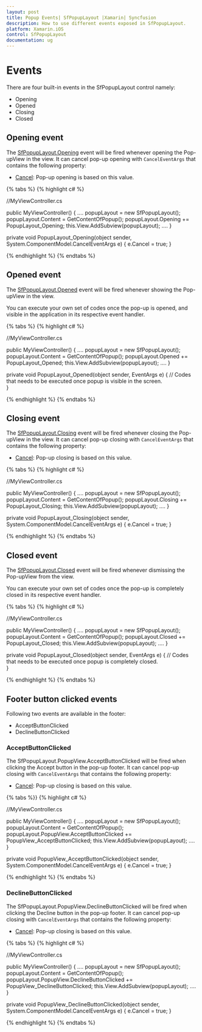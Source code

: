 ```yaml
---
layout: post
title: Popup Events| SfPopupLayout |Xamarin| Syncfusion
description: How to use different events exposed in SfPopupLayout.
platform: Xamarin.iOS
control: SfPopupLayout
documentation: ug
--- 
```


# Events

There are four built-in events in the SfPopupLayout control namely:

* Opening
* Opened
* Closing
* Closed

## Opening event

The [SfPopupLayout.Opening](https://help.syncfusion.com/cr/cref_files/xamarin-ios/Syncfusion.SfPopupLayout.iOS~Syncfusion.iOS.PopupLayout.SfPopupLayout~Opening_EV.html) event will be fired whenever opening the Pop-upView in the view. It can cancel pop-up opening with `CancelEventArgs` that contains the following property:

* [Cancel](https://msdn.microsoft.com/query/dev14.query?appId=Dev14IDEF1&l=EN-US&k=k(System.ComponentModel.CancelEventArgs.Cancel)&rd=true): Pop-up opening is based on this value.

{% tabs %}
{% highlight c# %}

//MyViewController.cs

public MyViewController()
{
    ....
    popupLayout = new SfPopupLayout();
    popupLayout.Content = GetContentOfPopup();
    popupLayout.Opening += PopupLayout_Opening;
    this.View.AddSubview(popupLayout);
    ....
}

private void PopupLayout_Opening(object sender, System.ComponentModel.CancelEventArgs e)
{
     e.Cancel = true;
}

{% endhighlight %}
{% endtabs %}

## Opened event

The [SfPopupLayout.Opened](https://help.syncfusion.com/cr/cref_files/xamarin-ios/Syncfusion.SfPopupLayout.iOS~Syncfusion.iOS.PopupLayout.SfPopupLayout~Opened_EV.html) event will be fired whenever showing the Pop-upView in the view.

You can execute your own set of codes once the pop-up is opened, and visible in the application in its respective event handler.

{% tabs %}
{% highlight c# %}

//MyViewController.cs

public MyViewController()
{
    ....
    popupLayout = new SfPopupLayout();
    popupLayout.Content = GetContentOfPopup();
    popupLayout.Opened += PopupLayout_Opened;
    this.View.AddSubview(popupLayout);
    ....
}

private void PopupLayout_Opened(object sender, EventArgs e)
{
    // Codes that needs to be executed once popup is visible in the screen.        
}

{% endhighlight %}
{% endtabs %}

## Closing event

The [SfPopupLayout.Closing](https://help.syncfusion.com/cr/cref_files/xamarin-ios/Syncfusion.SfPopupLayout.iOS~Syncfusion.iOS.PopupLayout.SfPopupLayout~Closing_EV.html) event will be fired whenever closing the Pop-upView in the view.  It can cancel pop-up closing with `CancelEventArgs` that contains the following property:

* [Cancel](https://msdn.microsoft.com/query/dev14.query?appId=Dev14IDEF1&l=EN-US&k=k(System.ComponentModel.CancelEventArgs.Cancel)&rd=true): Pop-up closing is based on this value.

{% tabs %}
{% highlight c# %}

//MyViewController.cs

public MyViewController()
{
    ....
    popupLayout = new SfPopupLayout();
    popupLayout.Content = GetContentOfPopup();
    popupLayout.Closing += PopupLayout_Closing;
    this.View.AddSubview(popupLayout);
    ....
}

private void PopupLayout_Closing(object sender, System.ComponentModel.CancelEventArgs e)
{
    e.Cancel = true;
}

{% endhighlight %}
{% endtabs %}

## Closed event

The [SfPopupLayout.Closed](https://help.syncfusion.com/cr/cref_files/xamarin-ios/Syncfusion.SfPopupLayout.iOS~Syncfusion.iOS.PopupLayout.SfPopupLayout~Closed_EV.html) event will be fired whenever dismissing the Pop-upView from the view.

You can execute your own set of codes once the pop-up is completely closed in its respective event handler.

{% tabs %}
{% highlight c# %}

//MyViewController.cs

public MyViewController()
{
    ....
    popupLayout = new SfPopupLayout();
    popupLayout.Content = GetContentOfPopup();
    popupLayout.Closed += PopupLayout_Closed;
    this.View.AddSubview(popupLayout);
    ....
}

private void PopupLayout_Closed(object sender, EventArgs e)
{
   // Codes that needs to be executed once popup is completely closed.    
}

{% endhighlight %}
{% endtabs %}

## Footer button clicked events

Following two events are available in the footer:

* AcceptButtonClicked
* DeclineButtonClicked

### AcceptButtonClicked

The SfPopupLayout.PopupView.AcceptButtonClicked will be fired when clicking the Accept button in the pop-up footer. It can cancel pop-up closing with `CancelEventArgs` that contains the following property:

* [Cancel](https://msdn.microsoft.com/query/dev14.query?appId=Dev14IDEF1&l=EN-US&k=k(System.ComponentModel.CancelEventArgs.Cancel)&rd=true): Pop-up closing is based on this value.

{% tabs %}}
{% highlight c# %}

//MyViewController.cs

public MyViewController()
{
    ....
    popupLayout = new SfPopupLayout();
    popupLayout.Content = GetContentOfPopup();
    popupLayout.PopupView.AcceptButtonClicked += PopupView_AcceptButtonClicked;
    this.View.AddSubview(popupLayout);
    ....
}

private void PopupView_AcceptButtonClicked(object sender, System.ComponentModel.CancelEventArgs e)
{
     e.Cancel = true;
}

{% endhighlight %}
{% endtabs %}

### DeclineButtonClicked

The SfPopupLayout.PopupView.DeclineButtonClicked will be fired when clicking the Decline button in the pop-up footer. It can cancel pop-up closing with `CancelEventArgs` that contains the following property:

* [Cancel](https://msdn.microsoft.com/query/dev14.query?appId=Dev14IDEF1&l=EN-US&k=k(System.ComponentModel.CancelEventArgs.Cancel)&rd=true): Pop-up closing is based on this value.

{% tabs %}
{% highlight c# %}

//MyViewController.cs

public MyViewController()
{
    ....
    popupLayout = new SfPopupLayout();
    popupLayout.Content = GetContentOfPopup();
    popupLayout.PopupView.DeclineButtonClicked += PopupView_DeclineButtonClicked;
    this.View.AddSubview(popupLayout);
    ....
}

private void PopupView_DeclineButtonClicked(object sender, System.ComponentModel.CancelEventArgs e)
{
    e.Cancel = true;
}

{% endhighlight %}
{% endtabs %}
